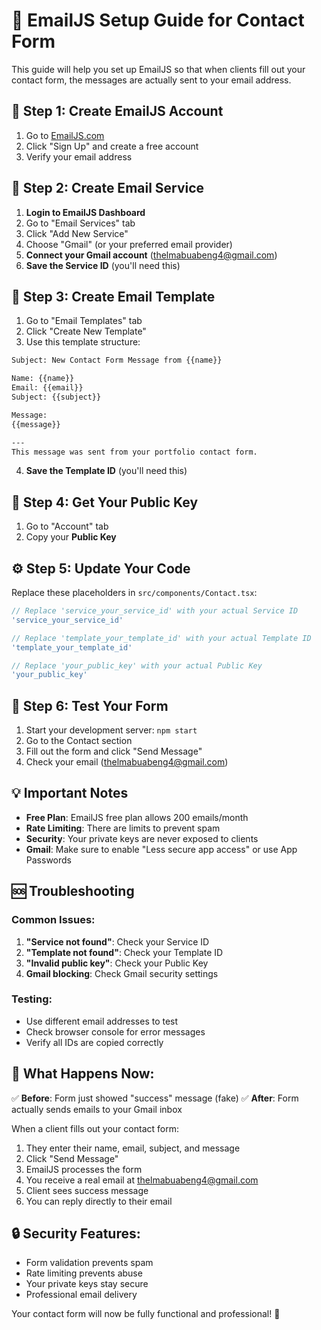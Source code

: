 # 📧 EmailJS Setup Guide for Contact Form

This guide will help you set up EmailJS so that when clients fill out your contact form, the messages are actually sent to your email address.

## 🚀 Step 1: Create EmailJS Account

1. Go to [EmailJS.com](https://www.emailjs.com/)
2. Click "Sign Up" and create a free account
3. Verify your email address

## 🔧 Step 2: Create Email Service

1. **Login to EmailJS Dashboard**
2. Go to "Email Services" tab
3. Click "Add New Service"
4. Choose "Gmail" (or your preferred email provider)
5. **Connect your Gmail account** (thelmabuabeng4@gmail.com)
6. **Save the Service ID** (you'll need this)

## 📝 Step 3: Create Email Template

1. Go to "Email Templates" tab
2. Click "Create New Template"
3. Use this template structure:

```html
Subject: New Contact Form Message from {{name}}

Name: {{name}}
Email: {{email}}
Subject: {{subject}}

Message:
{{message}}

---
This message was sent from your portfolio contact form.
```

4. **Save the Template ID** (you'll need this)

## 🔑 Step 4: Get Your Public Key

1. Go to "Account" tab
2. Copy your **Public Key**

## ⚙️ Step 5: Update Your Code

Replace these placeholders in `src/components/Contact.tsx`:

```typescript
// Replace 'service_your_service_id' with your actual Service ID
'service_your_service_id'

// Replace 'template_your_template_id' with your actual Template ID  
'template_your_template_id'

// Replace 'your_public_key' with your actual Public Key
'your_public_key'
```

## 📱 Step 6: Test Your Form

1. Start your development server: `npm start`
2. Go to the Contact section
3. Fill out the form and click "Send Message"
4. Check your email (thelmabuabeng4@gmail.com)

## 💡 Important Notes

- **Free Plan**: EmailJS free plan allows 200 emails/month
- **Rate Limiting**: There are limits to prevent spam
- **Security**: Your private keys are never exposed to clients
- **Gmail**: Make sure to enable "Less secure app access" or use App Passwords

## 🆘 Troubleshooting

### Common Issues:

1. **"Service not found"**: Check your Service ID
2. **"Template not found"**: Check your Template ID  
3. **"Invalid public key"**: Check your Public Key
4. **Gmail blocking**: Check Gmail security settings

### Testing:

- Use different email addresses to test
- Check browser console for error messages
- Verify all IDs are copied correctly

## 🎯 What Happens Now:

✅ **Before**: Form just showed "success" message (fake)
✅ **After**: Form actually sends emails to your Gmail inbox

When a client fills out your contact form:
1. They enter their name, email, subject, and message
2. Click "Send Message"
3. EmailJS processes the form
4. You receive a real email at thelmabuabeng4@gmail.com
5. Client sees success message
6. You can reply directly to their email

## 🔒 Security Features:

- Form validation prevents spam
- Rate limiting prevents abuse
- Your private keys stay secure
- Professional email delivery

Your contact form will now be fully functional and professional! 🎉
